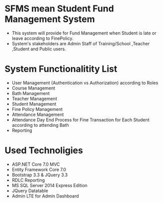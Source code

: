 # SFMS mean Student Fund Management System
- This system will provide for Fund Management when Student is late or leave according to FinePolicy.
- System's stakeholders are Admin Staff of Training/School ,Teacher ,Student and Public users.
# System Functionalitity List
- User Management (Authentication vs Authorization) according to Roles
- Course Management
- Bath Management 
- Teacher Management
- Student Management
- Fine Policy Management
- Attendance Management 
- Attendance Day End Process for Fine Transaction for Each Student according to attending Bath
- Reporting
# Used Technoligies
- ASP.NET Core 7.0 MVC
- Entity Framework Core 7.0
- Bootstrap 3.3 & JQuery 3.3
- RDLC Reporting 
- MS SQL Server 2014 Express Edition
- JQuery Datatable 
- Admin LTE for Admin Dashboard